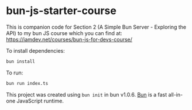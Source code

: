 # bun-js-starter-course

This is companion code for Section 2 (A Simple Bun Server - Exploring the API) to my bun JS course which you can find at: https://iamdev.net/courses/bun-js-for-devs-course/

To install dependencies:

```bash
bun install
```

To run:

```bash
bun run index.ts
```

This project was created using `bun init` in bun v1.0.6. [Bun](https://bun.sh) is a fast all-in-one JavaScript runtime.
